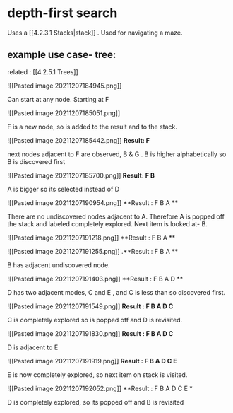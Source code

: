 # depth-first search

Uses a [[4.2.3.1 Stacks|stack]] . Used for navigating a maze. 

## example use case- tree:
related : [[4.2.5.1 Trees]]

![[Pasted image 20211207184945.png]]

Can start at any node. Starting at F

![[Pasted image 20211207185051.png]]

F is a new node, so is added to the result and to the stack.

![[Pasted image 20211207185442.png]]
**Result: F**

next nodes adjacent to F are observed, B & G . B is higher alphabetically so B is discovered first

![[Pasted image 20211207185700.png]]
**Result: F B**

A is bigger so its selected instead of D

![[Pasted image 20211207190954.png]]
**Result : F B A **

There are no undiscovered nodes adjacent to A.  Therefore A is popped off the stack and labeled completely explored. Next item is looked at- B.

![[Pasted image 20211207191218.png]]
**Result : F B A **

![[Pasted image 20211207191255.png]]
.**Result : F B A **

B has adjacent undiscovered node.

![[Pasted image 20211207191403.png]]
**Result : F B A D **

D has two adjacent modes, C and E , and C is less than so discovered first.

![[Pasted image 20211207191549.png]]
**Result : F B A D C**

C is completely explored so is popped off and D is revisited.

![[Pasted image 20211207191830.png]]
**Result : F B A D C**

D is adjacent to E

![[Pasted image 20211207191919.png]]
**Result : F B A D C E**

E is now completely explored, so next item on stack is visited.

![[Pasted image 20211207192052.png]]
**Result : F B A D C E *

D is completely explored, so its popped off and B is revisited